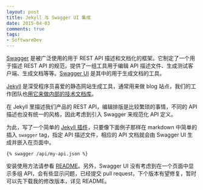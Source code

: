 ```yaml
---
layout: post
title: Jekyll 与 Swagger UI 集成 
date: 2015-04-03
comments: true
tags:
- SoftwareDev 
---
```


[Swagger](http://swagger.io/) 是被广泛使用的用于 REST API 描述和文档化的框架。它制定了一个用于描述 REST API 的规范，提供了一组工具用于编辑 API 描述文件、生成测试客户端、生成文档等等。[Swagger UI](https://github.com/swagger-api/swagger-ui) 是其中的用于生成文档的工具。

[Jekyll](http://jekyllrb.com/) 是深受程序员喜爱的静态网站生成工具，通常用来做 blog 站点，我们的工作团队也[用它来做内部的技术文档库](/blog/2015/01/26/jekyll/)。

在 Jekyll 里描述我们产品的 REST API，编辑排版是比较繁琐的事情，不同的 API 描述也没有统一的风格，因此考虑到引入 Swagger 来规范化 API 定义。

为此，写了一个简单的 [Jekyll 插件](https://github.com/aleung/jekyll-swagger-ui)，只要像下面例子那样在 markdown 中简单的插入 `swagger` tag，指定 API 描述文件，相应的 API 文档就会由 Swagger UI 生成并嵌入在页面中。

```
{% swagger /api/my-api.json %}
```

安装使用方法请参看 [README](https://github.com/aleung/jekyll-swagger-ui)。另外，Swagger UI 没有考虑到在一个页面中显示多组 API，会有些显示问题，已经提交 pull request，下个版本有望修复，暂时可以先下载我的修改版本，详见 README。


